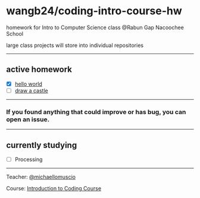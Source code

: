 # wangb24/coding-intro-course-hw
homework for Intro to Computer Science class 
<a herf="www.rabungap.org">@Rabun Gap Nacoochee School</a>

large class projects will store into individual repositories

---

## active homework

- [x] [hello world](./tri1/wk1/tr1-wk1-001/helloworld/helloworld.pde)
- [ ] [draw a castle](./tri1/wk1/tr1-wk1-002/castle/castle.pde)

---

### If you found anything that could improve or has bug, you can open an issue. 

---

## currently studying 

- [ ] Processing

---

Teacher: [@michaellomuscio](https://github.com/michaellomuscio)

Course: [Introduction to Coding Course](https://github.com/michaellomuscio/Introduction-to-Coding-Course)
